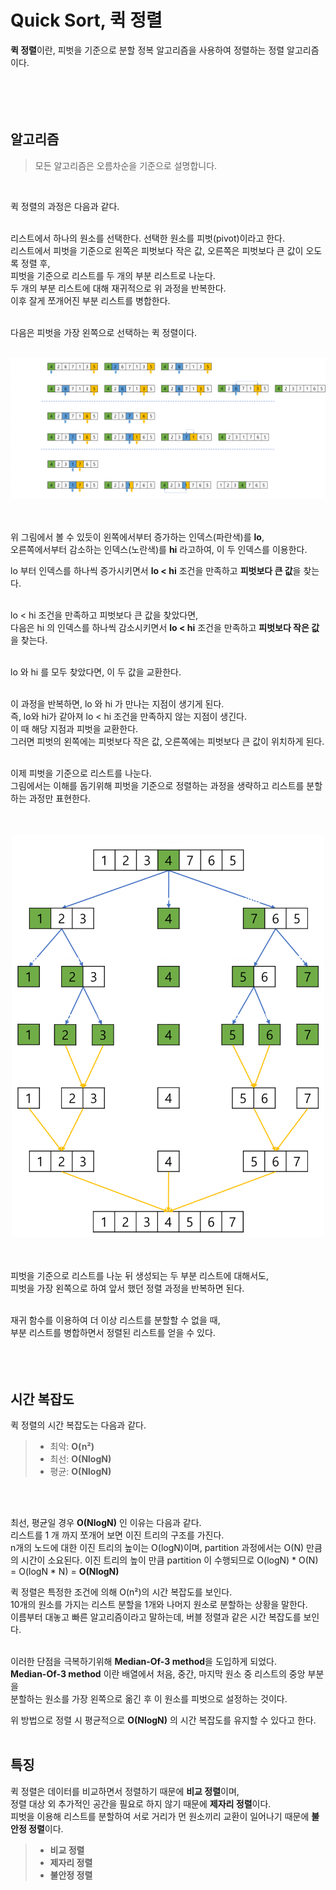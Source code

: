 # Quick Sort, 퀵 정렬

**퀵 정렬**이란, 피벗을 기준으로 분할 정복 알고리즘을 사용하여 정렬하는 정렬 알고리즘이다.   
<br />
<br />
<br />
<br />

## 알고리즘
> 모든 알고리즘은 오름차순을 기준으로 설명합니다.

<br />

퀵 정렬의 과정은 다음과 같다.   
<br />

리스트에서 하나의 원소를 선택한다. 선택한 원소를 피벗(pivot)이라고 한다.   
리스트에서 피벗을 기준으로 왼쪽은 피벗보다 작은 값, 오른쪽은 피벗보다 큰 값이 오도록 정렬 후,   
피벗을 기준으로 리스트를 두 개의 부분 리스트로 나눈다.   
두 개의 부분 리스트에 대해 재귀적으로 위 과정을 반복한다.   
이후 잘게 쪼개어진 부분 리스트를 병합한다.
<br />
<br />

다음은 피벗을 가장 왼쪽으로 선택하는 퀵 정렬이다.
<br />
<br />

<div align="center">
    <img src="img/img.png" width="1000px" />
    <br />
</div>
<br />
<br />

위 그림에서 볼 수 있듯이 왼쪽에서부터 증가하는 인덱스(파란색)를 **lo**,   
오른쪽에서부터 감소하는 인덱스(노란색)를 **hi** 라고하여, 이 두 인덱스를 이용한다.
<br />

lo 부터 인덱스를 하나씩 증가시키면서 **lo < hi** 조건을 만족하고 **피벗보다 큰 값**을 찾는다.   
<br />

lo < hi 조건을 만족하고 피벗보다 큰 값을 찾았다면,   
다음은 hi 의 인덱스를 하나씩 감소시키면서 **lo < hi** 조건을 만족하고 **피벗보다 작은 값**을 찾는다.   
<br />

lo 와 hi 를 모두 찾았다면, 이 두 값을 교환한다.   
<br />

이 과정을 반복하면, lo 와 hi 가 만나는 지점이 생기게 된다.   
즉, lo와 hi가 같아져 lo < hi 조건을 만족하지 않는 지점이 생긴다.   
이 때 해당 지점과 피벗을 교환한다.   
그러면 피벗의 왼쪽에는 피벗보다 작은 값, 오른쪽에는 피벗보다 큰 값이 위치하게 된다.   
<br />

이제 피벗을 기준으로 리스트를 나눈다.   
그림에서는 이해를 돕기위해 피벗을 기준으로 정렬하는 과정을 생략하고 리스트를 분할하는 과정만 표현한다.   
<br />
<br />

<div align="center">
    <img src="img/img_1.png" width="500px" />
    <br />
</div>
<br />
<br />

피벗을 기준으로 리스트를 나눈 뒤 생성되는 두 부분 리스트에 대해서도,   
피벗을 가장 왼쪽으로 하여 앞서 했던 정렬 과정을 반복하면 된다.   
<br />

재귀 함수를 이용하여 더 이상 리스트를 분할할 수 없을 때,   
부분 리스트를 병합하면서 정렬된 리스트를 얻을 수 있다.
<br />
<br />
<br />
<br />

## 시간 복잡도
퀵 정렬의 시간 복잡도는 다음과 같다.
> - 최악: **O(n²)**
> - 최선: **O(NlogN)**
> - 평균: **O(NlogN)**

<br />
<br />

최선, 평균일 경우 **O(NlogN)** 인 이유는 다음과 같다.   
리스트를 1 개 까지 쪼개어 보면 이진 트리의 구조를 가진다.   
n개의 노드에 대한 이진 트리의 높이는 O(logN)이며, partition 과정에서는 O(N) 만큼의 시간이 소요된다.
이진 트리의 높이 만큼 partition 이 수행되므로 O(logN) * O(N) = O(logN * N) = **O(NlogN)**
<br />

퀵 정렬은 특정한 조건에 의해 O(n²)의 시간 복잡도를 보인다.   
10개의 원소를 가지는 리스트 분할을 1개와 나머지 원소로 분할하는 상황을 말한다.   
이름부터 대놓고 빠른 알고리즘이라고 말하는데, 버블 정렬과 같은 시간 복잡도를 보인다.   
<br />

이러한 단점을 극복하기위해 **Median-Of-3 method**을 도입하게 되었다.   
**Median-Of-3 method** 이란 배열에서 처음, 중간, 마지막 원소 중 리스트의 중앙 부분을   
분할하는 원소를 가장 왼쪽으로 옮긴 후 이 원소를 피벗으로 설정하는 것이다.
<br />

위 방법으로 정렬 시 평균적으로 **O(NlogN)** 의 시간 복잡도를 유지할 수 있다고 한다.
<br />
<br />

## 특징
퀵 정렬은 데이터를 비교하면서 정렬하기 때문에 **비교 정렬**이며,   
정렬 대상 외 추가적인 공간을 필요로 하지 않기 때문에 **제자리 정렬**이다.   
피벗을 이용해 리스트를 분할하여 서로 거리가 먼 원소끼리 교환이 일어나기 때문에 **불안정 정렬**이다.
<br />

> - **비교 정렬**
> - **제자리 정렬**
> - **불안정 정렬**